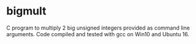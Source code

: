 # bigmult
C program to multiply 2 big unsigned integers provided as command line arguments.
Code compiled and tested with gcc on Win10 and Ubuntu 16. 
